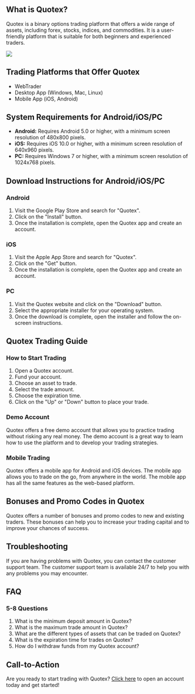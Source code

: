 ## What is Quotex?

Quotex is a binary options trading platform that offers a wide range of
assets, including forex, stocks, indices, and commodities. It is a
user-friendly platform that is suitable for both beginners and
experienced traders.

[![](https://static.quotex.io/files/8_en/300_250.jpg)](https://traff.sbs/brokerqxsignupf)

## Trading Platforms that Offer Quotex

-   WebTrader
-   Desktop App (Windows, Mac, Linux)
-   Mobile App (iOS, Android)

## System Requirements for Android/iOS/PC

-   **Android:** Requires Android 5.0 or higher, with a minimum screen
    resolution of 480x800 pixels.
-   **iOS:** Requires iOS 10.0 or higher, with a minimum screen
    resolution of 640x960 pixels.
-   **PC:** Requires Windows 7 or higher, with a minimum screen
    resolution of 1024x768 pixels.

## Download Instructions for Android/iOS/PC

### Android

1.  Visit the Google Play Store and search for "Quotex".
2.  Click on the "Install" button.
3.  Once the installation is complete, open the Quotex app and create an
    account.

### iOS

1.  Visit the Apple App Store and search for "Quotex".
2.  Click on the "Get" button.
3.  Once the installation is complete, open the Quotex app and create an
    account.

### PC

1.  Visit the Quotex website and click on the "Download" button.
2.  Select the appropriate installer for your operating system.
3.  Once the download is complete, open the installer and follow the
    on-screen instructions.

## Quotex Trading Guide

### How to Start Trading

1.  Open a Quotex account.
2.  Fund your account.
3.  Choose an asset to trade.
4.  Select the trade amount.
5.  Choose the expiration time.
6.  Click on the "Up" or "Down" button to place your trade.

### Demo Account

Quotex offers a free demo account that allows you to practice trading
without risking any real money. The demo account is a great way to learn
how to use the platform and to develop your trading strategies.

### Mobile Trading

Quotex offers a mobile app for Android and iOS devices. The mobile app
allows you to trade on the go, from anywhere in the world. The mobile
app has all the same features as the web-based platform.

## Bonuses and Promo Codes in Quotex

Quotex offers a number of bonuses and promo codes to new and existing
traders. These bonuses can help you to increase your trading capital and
to improve your chances of success.

## Troubleshooting

If you are having problems with Quotex, you can contact the customer
support team. The customer support team is available 24/7 to help you
with any problems you may encounter.

## FAQ

### 5-8 Questions

1.  What is the minimum deposit amount in Quotex?
2.  What is the maximum trade amount in Quotex?
3.  What are the different types of assets that can be traded on Quotex?
4.  What is the expiration time for trades on Quotex?
5.  How do I withdraw funds from my Quotex account?

## Call-to-Action

Are you ready to start trading with Quotex? [Click
here](\%22https://traff.sbs/brokerqxsignup\%22) to open an account today
and get started!

